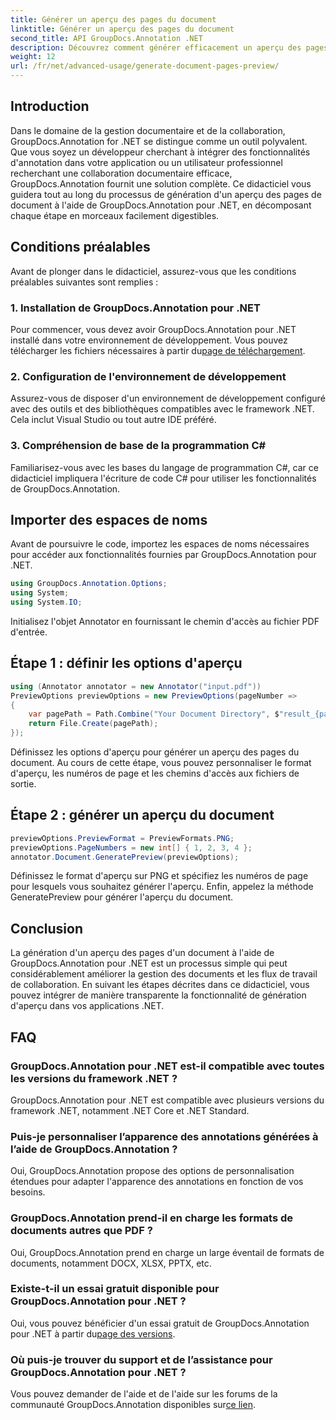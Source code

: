 ```yaml
---
title: Générer un aperçu des pages du document
linktitle: Générer un aperçu des pages du document
second_title: API GroupDocs.Annotation .NET
description: Découvrez comment générer efficacement un aperçu des pages d'un document à l'aide de GroupDocs.Annotation pour .NET. Améliorez vos flux de travail de gestion de documents avec cette solution complète.
weight: 12
url: /fr/net/advanced-usage/generate-document-pages-preview/
---
```

## Introduction
Dans le domaine de la gestion documentaire et de la collaboration, GroupDocs.Annotation for .NET se distingue comme un outil polyvalent. Que vous soyez un développeur cherchant à intégrer des fonctionnalités d'annotation dans votre application ou un utilisateur professionnel recherchant une collaboration documentaire efficace, GroupDocs.Annotation fournit une solution complète. Ce didacticiel vous guidera tout au long du processus de génération d'un aperçu des pages de document à l'aide de GroupDocs.Annotation pour .NET, en décomposant chaque étape en morceaux facilement digestibles.
## Conditions préalables
Avant de plonger dans le didacticiel, assurez-vous que les conditions préalables suivantes sont remplies :
### 1. Installation de GroupDocs.Annotation pour .NET
 Pour commencer, vous devez avoir GroupDocs.Annotation pour .NET installé dans votre environnement de développement. Vous pouvez télécharger les fichiers nécessaires à partir du[page de téléchargement](https://releases.groupdocs.com/annotation/net/).
### 2. Configuration de l'environnement de développement
Assurez-vous de disposer d'un environnement de développement configuré avec des outils et des bibliothèques compatibles avec le framework .NET. Cela inclut Visual Studio ou tout autre IDE préféré.
### 3. Compréhension de base de la programmation C#
Familiarisez-vous avec les bases du langage de programmation C#, car ce didacticiel impliquera l'écriture de code C# pour utiliser les fonctionnalités de GroupDocs.Annotation.

## Importer des espaces de noms
Avant de poursuivre le code, importez les espaces de noms nécessaires pour accéder aux fonctionnalités fournies par GroupDocs.Annotation pour .NET.

```csharp
using GroupDocs.Annotation.Options;
using System;
using System.IO;

```
Initialisez l'objet Annotator en fournissant le chemin d'accès au fichier PDF d'entrée.
## Étape 1 : définir les options d'aperçu
```csharp
using (Annotator annotator = new Annotator("input.pdf"))
PreviewOptions previewOptions = new PreviewOptions(pageNumber =>
{
    var pagePath = Path.Combine("Your Document Directory", $"result_{pageNumber}.png");
    return File.Create(pagePath);
});
```
Définissez les options d'aperçu pour générer un aperçu des pages du document. Au cours de cette étape, vous pouvez personnaliser le format d'aperçu, les numéros de page et les chemins d'accès aux fichiers de sortie.
## Étape 2 : générer un aperçu du document
```csharp
previewOptions.PreviewFormat = PreviewFormats.PNG;
previewOptions.PageNumbers = new int[] { 1, 2, 3, 4 };
annotator.Document.GeneratePreview(previewOptions);
```
Définissez le format d'aperçu sur PNG et spécifiez les numéros de page pour lesquels vous souhaitez générer l'aperçu. Enfin, appelez la méthode GeneratePreview pour générer l'aperçu du document.

## Conclusion
La génération d'un aperçu des pages d'un document à l'aide de GroupDocs.Annotation pour .NET est un processus simple qui peut considérablement améliorer la gestion des documents et les flux de travail de collaboration. En suivant les étapes décrites dans ce didacticiel, vous pouvez intégrer de manière transparente la fonctionnalité de génération d'aperçu dans vos applications .NET.
## FAQ
### GroupDocs.Annotation pour .NET est-il compatible avec toutes les versions du framework .NET ?
GroupDocs.Annotation pour .NET est compatible avec plusieurs versions du framework .NET, notamment .NET Core et .NET Standard.
### Puis-je personnaliser l’apparence des annotations générées à l’aide de GroupDocs.Annotation ?
Oui, GroupDocs.Annotation propose des options de personnalisation étendues pour adapter l'apparence des annotations en fonction de vos besoins.
### GroupDocs.Annotation prend-il en charge les formats de documents autres que PDF ?
Oui, GroupDocs.Annotation prend en charge un large éventail de formats de documents, notamment DOCX, XLSX, PPTX, etc.
### Existe-t-il un essai gratuit disponible pour GroupDocs.Annotation pour .NET ?
Oui, vous pouvez bénéficier d'un essai gratuit de GroupDocs.Annotation pour .NET à partir du[page des versions](https://releases.groupdocs.com/).
### Où puis-je trouver du support et de l’assistance pour GroupDocs.Annotation pour .NET ?
 Vous pouvez demander de l'aide et de l'aide sur les forums de la communauté GroupDocs.Annotation disponibles sur[ce lien](https://forum.groupdocs.com/c/annotation/10).